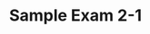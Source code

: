 ---
link: designopt_mid2_2017_solution.pdf
title: Sample Exam 2-1
year: 2018
published: true
categories: designopt_assignment
---